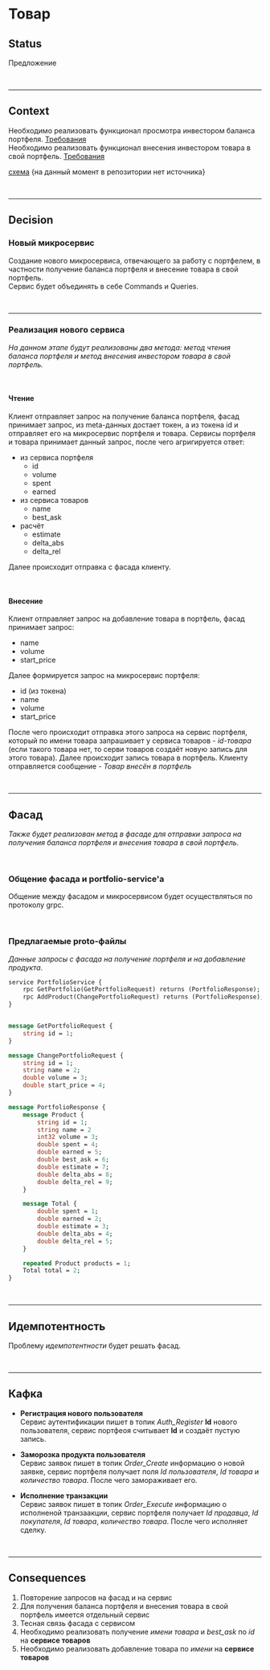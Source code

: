 # Товар

## Status

Предложение

</br>

---

## Context

Необходимо реализовать функционал просмотра инвестором баланса портфеля.
[Требования](https://docs.google.com/document/d/1DUFQN1GRy39zRMPpAQzdSCkU6NQ3lBxFG0v48o7sHt8/edit#) </br>
Необходимо реализовать функционал внесения инвестором товара в свой портфель.
[Требования](https://docs.google.com/document/d/1SDawYYFYIkpX-kCsV7bpX1GtRMHevSZascpFvy37QTM/edit#heading=h.2snfcrwzlkcf)

[схема](#) {на данный момент в репозитории нет источника}

</br>

---

## Decision

### Новый микросервис

Создание нового микросервиса, отвечающего за работу с портфелем, в частности получение баланса портфеля и внесение товара в свой портфель.  
Сервис будет объединять в себе Commands и Queries.

</br>

---

### Реализация нового сервиса

*На данном этапе будут реализованы два метода: метод чтения баланса портфеля и метод внесения инвестором товара в свой портфель.*

</br>

#### **Чтение**

Клиент отправляет запрос на получение баланса портфеля, фасад принимает запрос, из meta-данных достает токен, а из токена id и отправляет его на микросервис портфеля и товара.
Сервисы портфеля и товара принимает данный запрос, после чего агригируется ответ:

  - из сервиса портфеля
    - id
    - volume
    - spent
    - earned
  - из сервиса товаров
    - name
    - best_ask
  - расчёт 
    - estimate
    - delta_abs
    - delta_rel  

Далее происходит отправка с фасада клиенту.

</br>

#### **Внесение**

Клиент отправляет запрос на добавление товара в портфель, фасад принимает запрос: 

- name
- volume
- start_price
  
Далее формируется запрос на микросервис портфеля:

- id (из токена)
- name
- volume
- start_price

После чего происходит отправка этого запроса на сервис портфеля, который по имени товара запрашивает у сервиса товаров - *id-товара* (если такого товара нет, то серви товаров создаёт новую запись для этого товара). Далее происходит запись товара в портфель. Клиенту отправляется сообщение - *Товар внесён в портфель*

</br>

---

## Фасад

*Также будет реализован метод в фасаде для отправки запроса на получения баланса портфеля и внесения товара в свой портфель.*

</br>

### Общение фасада и portfolio-service'а

Общение между фасадом и микросервисом будет осуществляться по протоколу grpc.

</br>

### Предлагаемые proto-файлы

*Данные запросы с фасада на получение портфеля и на добавление продукта.*

```protobuf
service PortfolioService {
	rpc GetPortfolio(GetPortfolioRequest) returns (PortfolioResponse);
	rpc AddProduct(ChangePortfolioRequest) returns (PortfolioResponse);
}


message GetPortfolioRequest {
	string id = 1;
}

message ChangePortfolioRequest {
    string id = 1;
	string name = 2;
	double volume = 3;
    double start_price = 4;
}

message PortfolioResponse {
    message Product {
        string id = 1;
        string name = 2
        int32 volume = 3;
        double spent = 4;
        double earned = 5;
        double best_ask = 6;
        double estimate = 7;
        double delta_abs = 8;
        double delta_rel = 9;
    }

    message Total {
        double spent = 1;
        double earned = 2;
        double estimate = 3;
        double delta_abs = 4;
        double delta_rel = 5;
    }

    repeated Product products = 1;
    Total total = 2;
}
```

</br>

---

## Идемпотентность

Проблему *идемпотентности* будет решать фасад.

</br>

---

## Кафка

- **Регистрация нового пользователя** </br>
  Сервис аутентификации пишет в топик *Auth_Register* **Id** нового пользователя, сервис портфеоя считывает **Id** и создаёт пустую запись.

- **Заморозка продукта пользователя** </br>
  Сервис заявок пишет в топик *Order_Create* информацию о новой заявке, сервис портфеля получает поля *Id пользователя*, *Id товара* и *количество товара*. После чего замораживает его.

- **Исполнение транзакции** </br>
  Сервис заявок пишет в топик *Order_Execute* информацию о исполненой транзаакции, сервис портфеля получает *Id продавца*, *Id покупателя*, *Id товара*, *количество товара*. После чего исполняет сделку.

</br>

---

## Consequences

1. Повторение запросов на фасад и на сервис
2. Для получения баланса портфеля и внесения товара в свой портфель имеется отдельный сервис
3. Тесная связь фасада с сервисом
4. Необходимо реализовать получение *имени товара* и *best_ask* по *id* на **сервисе товаров**
5. Необходимо реализовать добавление товара по *имени* на **сервисе товаров**
